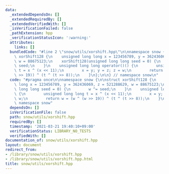```yaml
---
data:
  _extendedDependsOn: []
  _extendedRequiredBy: []
  _extendedVerifiedWith: []
  _isVerificationFailed: false
  _pathExtension: hpp
  _verificationStatusIcon: ':warning:'
  attributes:
    links: []
  bundledCode: "#line 2 \"snow/utils/xorshift.hpp\"\n\nnamespace snow {\n\nstruct\
    \ xorShift128 {\n    unsigned long long x = 123456789, y = 362436069, z = 521288629,\
    \ w = 88675123;\n    xorShift128(unsigned long long seed = 0) {\n        w ^=\
    \ seed;\n    }\n    unsigned long long operator()() {\n        unsigned long long\
    \ t = x ^ (x << 11);\n        x = y; y = z; z = w;\n        return w = (w ^ (w\
    \ >> 19)) ^ (t ^ (t >> 8));\n    }\n};\n\n} // namespace snow\n"
  code: "#pragma once\n\nnamespace snow {\n\nstruct xorShift128 {\n    unsigned long\
    \ long x = 123456789, y = 362436069, z = 521288629, w = 88675123;\n    xorShift128(unsigned\
    \ long long seed = 0) {\n        w ^= seed;\n    }\n    unsigned long long operator()()\
    \ {\n        unsigned long long t = x ^ (x << 11);\n        x = y; y = z; z =\
    \ w;\n        return w = (w ^ (w >> 19)) ^ (t ^ (t >> 8));\n    }\n};\n\n} //\
    \ namespace snow"
  dependsOn: []
  isVerificationFile: false
  path: snow/utils/xorshift.hpp
  requiredBy: []
  timestamp: '2021-03-21 19:40:10+09:00'
  verificationStatus: LIBRARY_NO_TESTS
  verifiedWith: []
documentation_of: snow/utils/xorshift.hpp
layout: document
redirect_from:
- /library/snow/utils/xorshift.hpp
- /library/snow/utils/xorshift.hpp.html
title: snow/utils/xorshift.hpp
---
```

